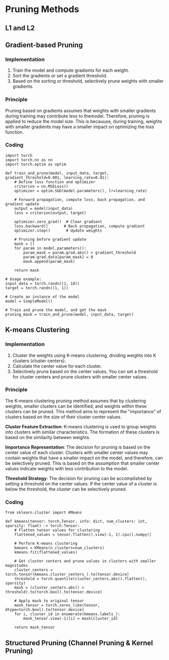 # Pruning Methods
## L1 and L2
## Gradient-based Pruning
### Implementation
1. Train the model and compute gradients for each weight.
2. Sort the gradients or set a gradient threshold.
3. Based on the sorting or threshold, selectively prune weights with smaller gradients.
### Principle
Pruning based on gradients assumes that weights with smaller gradients during training may contribute less to themodel. Therefore, pruning is applied to reduce the model size. This is becauuse, during training, weights with smaller gradients may have a smaller impact on optimizing the loss function.
### Coding
```
import torch
import torch.nn as nn
import torch.optim as optim

def train_and_prune(model, input_data, target, gradient_threshold=0.001, learning_rate=0.01):
    # Define loss function and optimizer
    criterion = nn.MSELoss()
    optimizer = optim.SGD(model.parameters(), lr=learning_rate)

    # Forward propagation, compute loss, back propagation, and gradient update
    output = model(input_data)
    loss = criterion(output, target)

    optimizer.zero_grad()  # Clear gradient
    loss.backward()       # Back propagation, compute gradient
    optimizer.step()       # Update weights

    # Pruning before gradient update
    mask = []
    for param in model.parameters():
        param_mask = param.grad.abs() > gradient_threshold
        param.grad.data[param_mask] = 0
        mask.append(param_mask)

    return mask

# Usage example:
input_data = torch.randn((1, 10))
target = torch.randn((1, 1))

# Create an instance of the model
model = SimpleModel()

# Train and prune the model, and get the mask
pruning_mask = train_and_prune(model, input_data, target)
```

## K-means Clustering
### Implementation
1. Cluster the weights using K-means clustering, dividing weights into K clusters (cluster centers).
2. Calculate the center value for each cluster.
3. Selectively prune based on the center values. You can set a threshold for cluster centers and prune clusters with smaller center values.
### Principle
The K-means clustering pruning method assumes that by clustering weights, smaller clusters can be identified, and weights within these clusters can be pruned. This method aims to represent the "importance" of clusters based on the size of their cluster center values.

**Cluster Feature Extraction**: K-means clustering is used to group weights into clusters with similar characteristics. The formation of these clusters is based on the similarity between weights.

**Importance Representation**: The decision for pruning is based on the center value of each cluster. Clusters with smaller center values may contain weights that have a smaller impact on the model, and therefore, can be selectively pruned. This is based on the assumption that smaller center values indicate weights with less contribution to the model.

**Threshold Strategy**: The decision for pruning can be accomplished by setting a threshold on the center values. If the center value of a cluster is below the threshold, the cluster can be selectively pruned.

### Coding
```
from sklearn.cluster import KMeans

def kmeans(tensor: torch.Tensor, info: dict, num_clusters: int, sparsity: float) -> torch.Tensor:
    # Flatten tensor values for clustering
    flattened_values = tensor.flatten().view(-1, 1).cpu().numpy()

    # Perform K-means clustering
    kmeans = KMeans(n_clusters=num_clusters)
    kmeans.fit(flattened_values)

    # Get cluster centers and prune values in clusters with smaller magnitudes
    cluster_centers = torch.tensor(kmeans.cluster_centers_).to(tensor.device)
    threshold = torch.quantile(cluster_centers.abs().flatten(), sparsity)
    mask = (cluster_centers.abs() > threshold).to(torch.bool).to(tensor.device)

    # Apply mask to original tensor
    mask_tensor = torch.zeros_like(tensor, dtype=torch.bool).to(tensor.device)
    for i, cluster_id in enumerate(kmeans.labels_):
        mask_tensor.view(-1)[i] = mask[cluster_id]

    return mask_tensor
```

## Structured Pruning (Channel Pruning & Kernel Pruning)